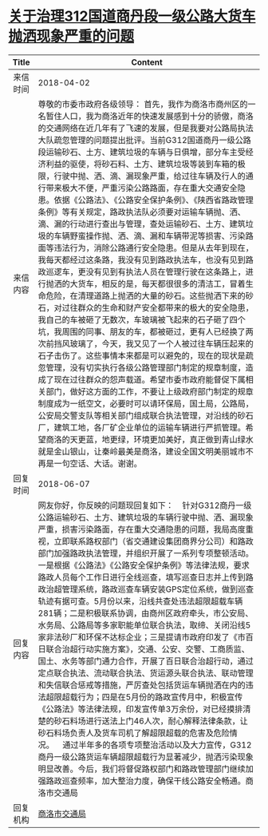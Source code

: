 # <a href="http://www.shangluo.gov.cn/zmhd/ldxxxx.jsp?urltype=leadermail.LeaderMailContentUrl&wbtreeid=1112&leadermailid=4620">关于治理312国道商丹段一级公路大货车抛洒现象严重的问题</a>
| Title |                                                                                                                                                                                                                                                                                                                                                                                                                         Content                                                                                                                                                                                                                                                                                                                                                                                                                         |
|:-----:|---------------------------------------------------------------------------------------------------------------------------------------------------------------------------------------------------------------------------------------------------------------------------------------------------------------------------------------------------------------------------------------------------------------------------------------------------------------------------------------------------------------------------------------------------------------------------------------------------------------------------------------------------------------------------------------------------------------------------------------------------------------------------------------------------------------------------------------------------------|
| 来信时间  | 2018-04-02                                                                                                                                                                                                                                                                                                                                                                                                                                                                                                                                                                                                                                                                                                                                                                                                                                              |
| 来信内容  | 尊敬的市委市政府各级领导： 首先，我作为商洛市商州区的一名暂住人口，我为商洛近年的快速发展感到十分的骄傲，商洛的交通网络在近几年有了飞速的发展，但是我要对公路局执法大队疏忽管理的问题提出批评。当前G312国道商丹一级公路段运输砂石、土方、建筑垃圾的车辆与日俱增，部分车主受经济利益的驱使，将砂石料、土方、建筑垃圾等装到车箱的极限，行驶中抛、洒、滴、漏现象严重，给过往车辆及行人的通行带来极大不便，严重污染公路路面，存在重大交通安全隐患。依据《公路法》、《公路安全保护条例》、《陕西省路政管理条例》等有关规定，路政执法队必须要对运输车辆抛、洒、滴、漏的行动进行查出与管理，查处运输砂石、土方、建筑垃圾的车辆野蛮操作抛、洒、滴、漏和车辆带泥等损害、污染路面等违法行为，消除公路通行安全隐患。但是从去年到现在，我每天都经过这条路，我没有见到路政执法车，也没有见到路政巡逻车，更没有见到有执法人员在管理行驶在这条路上，进行抛洒的大货车，相反的是，每天都很很多的清洁工，冒着生命危险，在清理道路上抛洒的大量的砂石。这些抛洒下来的砂石，对过往群众的生命和财产安全都带来的极大的安全隐患，我自己的车被砸了无数次，车玻璃被飞起来的石子砸了四个坑，我周围的同事、朋友的车，都被砸过，更有人已经换了两次前挡风玻璃了，今天，我又见了一个人被过往车辆压起来的石子击伤了。这些事情本来都是可以避免的，现在的现状是疏忽管理，没有切实执行各级公路管理部门制定的规章制度，造成了现在过往群众的怨声载道。希望市委市政府能督促下属相关部门，做好这方面的工作，不要让上级政府部门制定的规章制度成为一纸空文，必要时可以请环保局，国土局，公路局，公安局交警支队等相关部门组成联合执法管理，对沿线的砂石厂，建筑工地，各厂矿企业单位的运输车辆进行严抓管理。希望商洛的天更蓝，地更绿，环境更加美好，真正做到青山绿水就是金山银山，让秦岭最美是商洛，建设全国文明美丽城市不再是一句空话、大话。谢谢。 |
| 回复时间  | 2018-06-07                                                                                                                                                                                                                                                                                                                                                                                                                                                                                                                                                                                                                                                                                                                                                                                                                                              |
| 回复内容  | 网友你好，你反映的问题现回复如下：    针对G312商丹一级公路运输砂石、土方、建筑垃圾的车辆行驶中抛、洒、漏现象严重，损害污染路面，存在重大交通隐患的问题，我局高度重视，立即联系路权部门（省交通建设集团商界分公司）和路政部门加强路政执法管理，并组织开展了一系列专项整顿活动。一是根据《公路法》《公路安全保护条例》等法律法规，要求路政人员每个工作日进行全线巡查，填写巡查日志并上传到路政治超管理系统，路政巡查车辆安装GPS定位系统，做到巡查轨迹有据可查。5月份以来，沿线共查处违法超限超载车辆281辆；二是积极联系协调，由商州区政府牵头，市公安局、水务局、公路局等多家职能单位联合执法，取缔、关闭沿线5家非法砂厂和环保不达标企业；三是提请市政府印发了《市百日联合治超行动实施方案》，交通、公安、交警、工商质监、国土、水务等部门通力合作，开展了百日联合治超行动，通过定点联合执法、流动联合执法、货运源头联合执法、联动管理和失信联合惩戒等措施，严厉查处包括货运车辆抛洒在内的违法超限超载行为；四是在5月份的路政宣传月中，积极宣传《公路法》等法律法规，印发宣传单3万余份，对已经摸排清楚的砂石料场进行送法上门46人次，耐心解释法律条款，让砂石料场负责人及货车司机了解超限超载的危害及危险情况。    通过半年多的各项专项整治活动以及大力宣传，G312商丹一级公路货运车辆超限超载行为显著减少，抛洒污染现象明显改善。今后，我们将督促路权部门和路政管理部门继续加强路政巡查频率，加大整治力度，确保干线公路安全畅通。商洛市交通局                                                                                                                                                                     |
| 回复机构  | <a href="../../categories/agencies/商洛市交通局.md">商洛市交通局</a>                                                                                                                                                                                                                                                                                                                                                                                                                                                                                                                                                                                                                                                                                                                                                                                                |